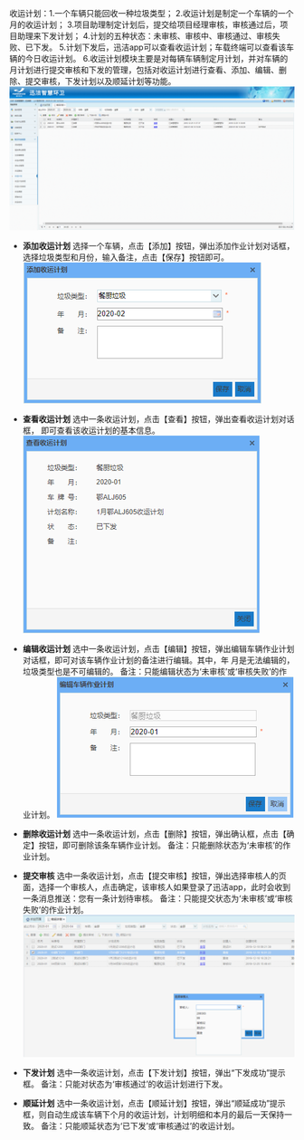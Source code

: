 收运计划：1.一个车辆只能回收一种垃圾类型；
2.收运计划是制定一个车辆的一个月的收运计划；
3.项目助理制定计划后，提交给项目经理审核，审核通过后，项目助理来下发计划；
4.计划的五种状态：未审核、审核中、审核通过、审核失败、已下发。
5.计划下发后，迅洁app可以查看收运计划；车载终端可以查看该车辆的今日收运计划。
6.收运计划模块主要是对每辆车辆制定月计划，并对车辆的月计划进行提交审核和下发的管理，包括对收运计划进行查看、添加、编辑、删除、提交审核，下发计划以及顺延计划等功能。
![](images/screenshot_1578469616881.png)

* **添加收运计划**
选择一个车辆，点击【添加】按钮，弹出添加作业计划对话框，选择垃圾类型和月份，输入备注，点击【保存】按钮即可。
![](images/screenshot_1578471650264.png)
* **查看收运计划**
选中一条收运计划，点击【查看】按钮，弹出查看收运计划对话框，  即可查看该收运计划的基本信息。
![](images/screenshot_1578471703056.png)
* **编辑收运计划**
选中一条收运计划，点击【编辑】按钮，弹出编辑车辆作业计划对话框，即可对该车辆作业计划的备注进行编辑。其中，年 月是无法编辑的，垃圾类型也是不可编辑的。
备注：只能编辑状态为‘未审核’或‘审核失败’的作业计划。
![](images/screenshot_1578471954191.png)

* **删除收运计划**
选中一条收运计划，点击【删除】按钮，弹出确认框，点击【确定】按钮，即可删除该条车辆作业计划。
备注：只能删除状态为‘未审核’的作业计划。
* **提交审核**
选中一条收运计划，点击【提交审核】按钮，弹出选择审核人的页面，选择一个审核人，点击确定，该审核人如果登录了迅洁app，此时会收到一条消息推送：您有一条计划待审核。
备注：只能提交状态为‘未审核’或‘审核失败’的作业计划。
![](images/screenshot_1578472314516.png)
* **下发计划**
选中一条收运计划，点击【下发计划】按钮，弹出“下发成功”提示框。
备注：只能对状态为‘审核通过’的收运计划进行下发。

* **顺延计划**
选中一条收运计划，点击【顺延计划】按钮，弹出“顺延成功”提示框，则自动生成该车辆下个月的收运计划，计划明细和本月的最后一天保持一致。
备注：只能顺延状态为‘已下发’或‘审核通过’的收运计划。


